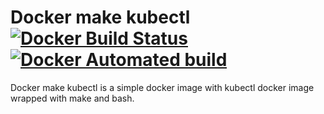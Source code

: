 # Docker make kubectl [![Docker Build Status][docker-build-status-shield]][docker-image-url] [![Docker Automated build][docker-automated-shield]][docker-image-url]

Docker make kubectl is a simple docker image with kubectl docker image wrapped with make and bash.

[docker-image-url]: https://hub.docker.com/r/slok/make-kubectl
[docker-automated-shield]: https://img.shields.io/docker/automated/slok/make-kubectl.svg
[docker-build-status-shield]: https://img.shields.io/docker/build/slok/make-kubectl.svg
